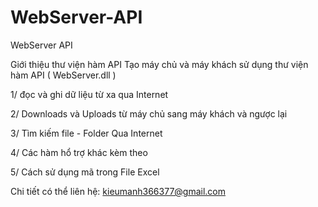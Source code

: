 # WebServer-API
WebServer API

Giới thiệu thư viện hàm API Tạo máy chủ và máy khách sử dụng thư viện hàm API ( WebServer.dll )

1/ đọc và ghi dữ liệu từ xa qua Internet

2/ Downloads và Uploads từ máy chủ sang máy khách và ngược lại

3/ Tìm kiếm file - Folder Qua Internet

4/ Các hàm hổ trợ khác kèm theo 

5/ Cách sử dụng mã trong File Excel

Chi tiết có thể liên hệ: kieumanh366377@gmail.com

